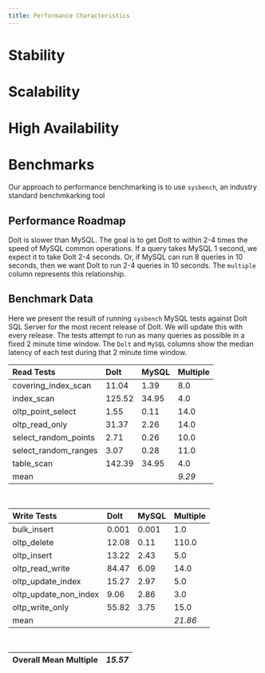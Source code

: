 ```yaml
---
title: Performance Characteristics
---
```



# Stability


# Scalability


# High Availability


# Benchmarks
Our approach to performance benchmarking is to use `sysbench`, an industry standard benchmkarking tool

## Performance Roadmap
Dolt is slower than MySQL. The goal is to get Dolt to within 2-4 times the speed of MySQL common operations. If a query takes MySQL 1 second, we expect it to take Dolt 2-4 seconds. Or, if MySQL can run 8 queries in 10 seconds, then we want Dolt to run 2-4 queries in 10 seconds. The `multiple` column represents this relationship.

## Benchmark Data
Here we present the result of running `sysbench` MySQL tests against Dolt SQL Server for the most recent release of Dolt. We will update this with every release. The tests attempt to run as many queries as possible in a fixed 2 minute time window. The `Dolt` and `MySQL` columns show the median latency of each test during that 2 minute time window.

| Read Tests | Dolt | MySQL | Multiple |
| :---  | :--- | :--- | :--- |
| covering\_index\_scan | 11.04 | 1.39 | 8.0 |
| index\_scan | 125.52 | 34.95 | 4.0 |
| oltp\_point\_select | 1.55 | 0.11 | 14.0 |
| oltp\_read\_only | 31.37 | 2.26 | 14.0 |
| select\_random\_points | 2.71 | 0.26 | 10.0 |
| select\_random\_ranges | 3.07 | 0.28 | 11.0 |
| table\_scan | 142.39 | 34.95 | 4.0 |
| mean | | | _9.29_ |

<br/>

| Write Tests | Dolt | MySQL | Multiple |
| :--- | :--- | :--- | :--- |
| bulk\_insert | 0.001 | 0.001 | 1.0 |
| oltp\_delete | 12.08 | 0.11 | 110.0 |
| oltp\_insert | 13.22 | 2.43 | 5.0 |
| oltp\_read\_write | 84.47 | 6.09 | 14.0 |
| oltp\_update\_index | 15.27 | 2.97 | 5.0 |
| oltp\_update\_non\_index | 9.06 | 2.86 | 3.0 |
| oltp\_write\_only | 55.82 | 3.75 | 15.0 |
| mean | | | _21.86_ |

<br/>

| Overall Mean Multiple | _15.57_ |
| ------ | ------ |

<br/>
